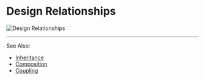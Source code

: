 # Design Relationships

![Design Relationships](design-relationships.png)

---
See Also:
- [Inheritance](Inheritance.md)
- [Composition](Composition.md)
- [Coupling](Coupling.md)